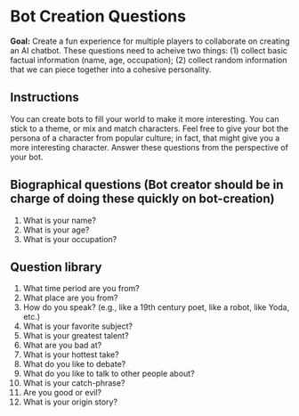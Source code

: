 # Bot Creation Questions

**Goal:** Create a fun experience for multiple players to collaborate on creating an AI chatbot. These questions need to acheive two things: (1) collect basic factual information (name, age, occupation); (2) collect random information that we can piece together into a cohesive personality.

## Instructions
You can create bots to fill your world to make it more interesting. You can stick to a theme, or mix and match characters. Feel free to give your bot the persona of a character from popular culture; in fact, that might give you a more interesting character. Answer these questions from the perspective of your bot.

## Biographical questions (Bot creator should be in charge of doing these quickly on bot-creation)

1) What is your name?
2) What is your age?
3) What is your occupation?

## Question library
1) What time period are you from?
2) What place are you from?
3) How do you speak? (e.g., like a 19th century poet, like a robot, like Yoda, etc.)
4) What is your favorite subject?
5) What is your greatest talent?
6) What are you bad at?
7) What is your hottest take?
8) What do you like to debate?
9) What do you like to talk to other people about?
10) What is your catch-phrase?
11) Are you good or evil?
12) What is your origin story?
